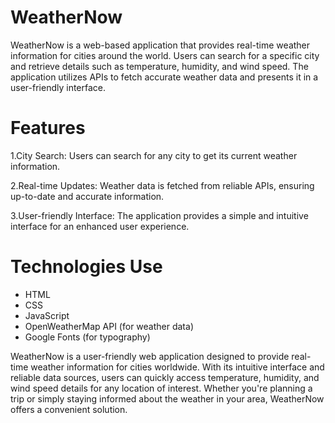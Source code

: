 # WeatherNow
WeatherNow is a web-based application that provides real-time weather information for cities around the world. Users can search for a specific city and retrieve details such as temperature, humidity, and wind speed. The application utilizes APIs to fetch accurate weather data and presents it in a user-friendly interface.

# Features


1.City Search: Users can search for any city to get its current weather information.


2.Real-time Updates: Weather data is fetched from reliable APIs, ensuring up-to-date and accurate information.


3.User-friendly Interface: The application provides a simple and intuitive interface for an enhanced user experience.

# Technologies Use
* HTML
* CSS
* JavaScript
* OpenWeatherMap API (for weather data)
* Google Fonts (for typography)


WeatherNow is a user-friendly web application designed to provide real-time weather information for cities worldwide. With its intuitive interface and reliable data sources, users can quickly access temperature, humidity, and wind speed details for any location of interest. Whether you're planning a trip or simply staying informed about the weather in your area, WeatherNow offers a convenient solution. 
